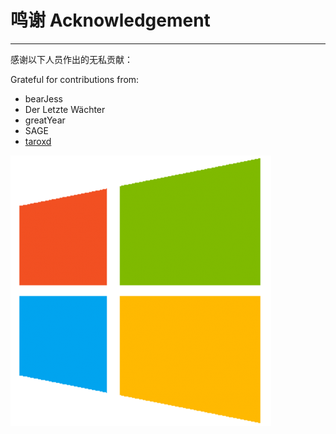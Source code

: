 # 鸣谢 Acknowledgement

---

感谢以下人员作出的无私贡献：

Grateful for contributions from:

* bearJess
* Der Letzte Wächter
* greatYear
* SAGE
* [taroxd](https://github.com/taroxd)

![](/assets/windows_logo.png)

